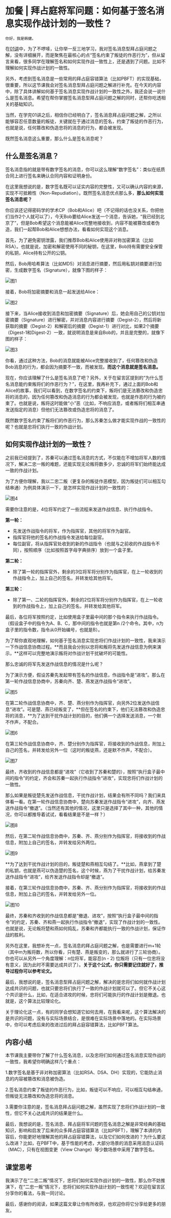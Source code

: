# 加餐  | 拜占庭将军问题：如何基于签名消息实现作战计划的一致性？

    你好，我是韩健。

在[01讲](https://time.geekbang.org/column/article/195662)中，为了不啰嗦，让你举一反三地学习，我对签名消息型拜占庭问题之解，没有详细展开，而是聚焦在最核心的点“签名约束了叛徒的作恶行为”，但从留言来看，很多同学在理解签名和如何实现作战一致性上，还是遇到了问题。比如不理解如何实现作战计划的一致性。

另外，考虑到签名消息是一些常用的拜占庭容错算法（比如PBFT）的实现基础，很重要，所以这节课我会对签名消息型拜占庭问题之解进行补充。在今天的内容中，除了具体讲解如何基于签名消息实现作战计划的一致性之外，我还会说一说什么是签名消息。希望在帮你掌握签名消息型拜占庭问题之解的同时，还帮你吃透相关的基础知识。

当然，在学完01讲之后，相信你已经明白了，签名消息拜占庭问题之解，之所以能够容忍任意数量的叛徒，关键就在于通过消息的签名，约束了叛徒的作恶行为，也就是说，任何篡改和伪造忠将的消息的行为，都会被发现。

既然签名消息这么重要，那么什么是签名消息呢？

## 什么是签名消息？

签名消息指的就是带有数字签名的消息，你可以这么理解“数字签名”：类似在纸质合同上进行签名来确认合同内容和证明身份。

在这里我想说的是，数字签名既可以证实内容的完整性，又可以确认内容的来源，实现不可抵赖性（Non-Repudiation）。既然签名消息优点那么多，**那么如何实现签名消息呢？**

你应该还记得密码学的学术CP（Bob和Alice）吧（不记得的话也没关系，你把他们当作2个人就可以了），今天Bob要给Alice发送一个消息，告诉她，“我已经到北京了”，但是Bob希望这个消息能被Alice完整地接收到，内容不能被篡改或者伪造，我们一起帮Bob和Alice想想办法，看看如何实现这个消息。

首先，为了避免密钥泄露，我们推荐Bob和Alice使用非对称加密算法（比如RSA）。也就是说，加密和解密使用不同的秘钥，在这里，Bob持有需要安全保管的私钥，Alice持有公开的公钥。

然后，Bob用哈希算法（比如MD5）对消息进行摘要，然后用私钥对摘要进行加密，生成数字签名（Signature），就像下图的样子：

![](https://static001.geekbang.org/resource/image/8d/75/8d69065c69944b74d77592a2aa5ea075.jpg "图1")

接着，Bob将加密摘要和消息一起发送给Alice：

![](https://static001.geekbang.org/resource/image/92/e0/924cd677d20a1fa7dca41936fc1e5ee0.jpg "图2")

接下来，当Alice接收到消息和加密摘要（Signature）后，她会用自己的公钥对加密摘要（Signature）进行解密，并对消息内容进行摘要（Degist-2），然后将新获取的摘要（Degist-2）和解密后的摘要（Degist-1）进行对比，如果2个摘要（Digest-1和Digest-2）一致，就说明消息是来自Bob的，并且是完整的，就像下图的样子：

![](https://static001.geekbang.org/resource/image/fe/9d/fe974b9037e9ef4e85c227b5a867d39d.jpg "图3")

你看，通过这种方法，Bob的消息就能被Alice完整接收到了，任何篡改和伪造Bob消息的行为，都会因为摘要不一致，而被发现。**而这个消息就是签名消息。**

现在，你应该理解了什么是签名消息了吧？另外，关于在留言区提到的“为什么签名消息能约束叛将们的作恶行为？”，在这里，我再补充下，通过上面的Bob和Alice的故事，我们可以看到，在数字签名的约束下，叛将们是无法篡改和伪造忠将的消息的，因为任何篡改和伪造消息的行为都会被发现，也就是作恶的行为被约束了。也就是说，叛将这时能做“小”恶（比如，不响应消息，或者叛将们相互串通发送指定的消息）但他们无法篡改或伪造忠将的消息了。

既然数字签名约束了叛将们的作恶行为，那么苏秦怎么做才能实现作战的一致性的呢？也就是忠将们执行一致的作战计划。

## 如何实现作战计划的一致性？

之前我已经提到了，苏秦可以通过签名消息的方式，不仅能在不增加将军人数的情况下，解决二忠一叛的难题，还能实现无论叛将数多少，忠诚的将军们始终能达成一致的作战计划。

为了方便你理解，我以二忠二叛（更复杂的叛徒作恶模型，因为叛徒们可以相互勾结串通）为例具体演示一下，是怎样实现作战计划的一致性的：

![](https://static001.geekbang.org/resource/image/25/f9/25bdee6e350e7d4f70401c649f40bef9.jpg "图4")

需要你注意的是，4位将军约定了一些流程来发送作战信息、执行作战指令。

**第一轮：**

*   先发送作战指令的将军，作为指挥官，其他的将军作为副官。
*   指挥官将他的签名的作战指令发送给每位副官。
*   每位副官，将从指挥官处收到的新的作战指令（也就与之前收的作战指令不同），按照顺序（比如按照首字母字典排序）放到一个盒子里。

**第二轮：**

*   除了第一轮的指挥官外，剩余的3位将军将分别作为指挥官，在上一轮收到的作战指令上，加上自己的签名，并转发给其他将军。

**第三轮：**

*   除了第一、二轮的指挥官外，剩余的2位将军将分别作为指挥官，在上一轮收到的作战指令上，加上自己的签名，并转发给其他将军。

最后，各位将军按照约定，比如使用盒子里最中间的那个指令来执行作战指令。（假设盒子中的指令为A、B、C，那中间的指令也就是第n /2个命令。其中，n为盒子里的指令数，指令从0开始编号，也就是B）。

为了帮你直观地理解，如何基于签名消息实现忠将们作战计划的一致性，我来演示一下作战信息协商过程。**而且我会分别以忠将和叛将先发送作战信息为例来演示，**这样可以完整地演示叛将对作战计划干扰破坏的可能性。

那么忠诚的将军先发送作战信息的情况是什么呢？

为了演示方便，假设苏秦先发起带有签名的作战信息，作战指令是“进攻”。那么在第一轮作战信息协商中，苏秦向齐、楚、燕发送作战指令“进攻”。

![](https://static001.geekbang.org/resource/image/66/be/66add595b082b18e3a6feaeb4b5e6ebe.jpg "图5")

在第二轮作战信息协商中，齐、楚、燕分别作为指挥官，向另外2位发送作战信息“进攻”。可是楚、燕已经叛变了，**但在签名的约束下，他们无法篡改和伪造忠将的消息，**为了达到干扰作战计划的目的，他们俩一个选择发送消息，一个默不作声，不配合。

![](https://static001.geekbang.org/resource/image/6b/d0/6b5878c8dce6279dabc8db92d666cfd0.jpg "图6")

在第三轮作战信息协商中，齐、楚分别作为指挥官，将接收到的作战信息，附加上自己的签名，并转发给另外一位（这时的叛徒燕，还是默不作声，不配合）。

![](https://static001.geekbang.org/resource/image/35/23/355f1a1453547731c9a1d05090eaa123.jpg "图7")

最终，齐收到的作战信息都是“进攻”（它收到了苏秦和楚的），按照“执行盒子最中间的指令”的约定，齐会和苏秦一起执行作战指令“进攻”，实现忠将们作战计划的一致性。

那么如果是叛徒楚先发送作战信息，干扰作战计划，结果会有所不同吗？我们来具体看一看。在第一轮作战信息协商中，楚向苏秦发送作战指令“进攻”，向齐、燕发送作战指令“撤退”。（当然还有其他的情况，这里只是选择了其中一种，其他的情况，你可以都推导着试试，看看结果是不是一样？）

![](https://static001.geekbang.org/resource/image/d6/0b/d6e1997399d8e37177a4a1e98e31cb0b.jpg "图8")

然后，在第二轮作战信息协商中，苏秦、齐、燕分别作为指挥官，将接收到的作战信息，附加上自己的签名，并转发给另外两位。

![](https://static001.geekbang.org/resource/image/7e/2c/7e9066308ae3338a53c2e5561d43b22c.jpeg "图9")

**为了达到干扰作战计划的目的，叛徒楚和燕相互勾结了。**比如，燕拿到了楚的私钥，也就是燕可以伪造楚的签名，这个时候，燕为了干扰作战计划，给苏秦发送作战指令“进攻”，给齐发送作战指令却是“撤退”。

接着，在第三轮作战信息协商中，苏秦、齐、燕分别作为指挥官，将接收到的作战信息，附加上自己的签名，并转发给另外一位。

![](https://static001.geekbang.org/resource/image/bd/e3/bd82590e3db9184067d455cf0d3a74e3.jpg "图10")

最终，苏秦和齐收到的作战信息都是“撤退、进攻”，按照“执行盒子最中间的指令”的约定，苏秦、齐和燕一起执行作战指令“撤退”，实现了作战计划的一致性。也就是说，无论叛将楚和燕如何捣乱，苏秦和齐都能执行一致的作战计划，保证作战的胜利。

另外在这里，我想补充一点，签名消息的拜占庭问题之解，也是需要进行m+1轮（其中m为叛将数，所以你看，只有楚、燕是叛变的，那么就进行了三轮协商）。你也可以从另外一个角度理解：n位将军，能容忍(n - 2) 位叛将（只有一位忠将没有意义，因为此时不需要达成共识了）。**关于这个公式，你只需要记住就好了，推导过程你可以参考论文。**

最后，我想说的是，签名消息型拜占庭问题之解，解决的是忠将们如何就作战计划达成共识的问题，也就只要忠将们执行了一致的作战计划就可以了。但它不关心这个共识是什么，比如，在适合进攻的时候，忠将们可能执行的作战计划是撤退。也就是，这个算法比较理论化。

关于理论化这一点，有的同学会想知道它如何去用，在我看来呢，这个算法解决的是共识的问题，没有与实际场景结合，是很难在实际场景中落地的。在实际场景中，你可以考虑后来的改进过后的拜占庭容错算法，比如PBFT算法。

## 内容小结

本节课我主要带你了解了什么签名消息，以及忠将们如何通过签名消息实现作战的一致性，我希望你明确这样几个重点：

1.数字签名是基于非对称加密算法（比如RSA、DSA、DH）实现的，它能防止消息的内容被篡改和消息被伪造。

2.签名消息约束了叛徒的作恶行为，比如，叛徒可以不响应，可以相互勾结串通，但叛徒无法篡改和伪造忠将的消息。

3.需要你注意的是，签名消息拜占庭问题之解，虽然实现了忠将们作战计划的一致性，但它不关心达成共识的结果是什么。

最后，我想说的是，签名消息、拜占庭将军问题的签名消息之解是非常经典的基础知识，影响和启发了后来的众多拜占庭容错算法（比如PBFT），理解了本讲的内容后，你能更好地理解其他的拜占庭容错算法，以及它们如何改进的？为什么要这么改进？比如，在PBFT中，基于性能的考虑，大部分场景的消息采用消息认证码（MAC），只有在视图变更（View Change）等少数场景中采用了数字签名。

## 课堂思考

我演示了在“二忠二叛”情况下，忠将们如何实现作战计划的一致性，那么你不妨推演下，在“二忠一叛”情况下，忠将们如何实现作战计划的一致性呢？欢迎在留言区分享你的看法，与我一同讨论。

最后，感谢你的阅读，如果这篇文章让你有所收获，也欢迎你将它分享给更多的朋友。
    
